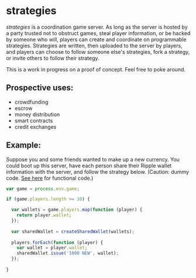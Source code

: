 # strategies

*strategies* is a coordination game server. As long as the server is hosted by a party trusted not to obstruct games, steal player information, or be hacked by someone who will, players can create and coordinate on programmable strategies. Strategies are written, then uploaded to the server by players, and players can choose to follow someone else's strategies, fork a strategy, or invite others to follow their strategy.

This is a work in progress on a proof of concept. Feel free to poke around.

## Prospective uses:

- crowdfunding
- escrow
- money distribution
- smart contracts
- credit exchanges

## Example:

Suppose you and some friends wanted to make up a new currency. You could boot up this server, have each person share their Ripple wallet information with the server, and follow the strategy below. (Caution: dummy code. [See here](https://github.com/lukeburns/strategy) for functional code.)

```javascript
var game = process.env.game; 

if (game.players.length >= 10) {

  var wallets = game.players.map(function (player) {
    return player.wallet;
  });
  
  var sharedWallet = createSharedWallet(wallets);
  
  players.forEach(function (player) {
    var wallet = player.wallet;
    sharedWallet.issue('1000 NEW', wallet);
  });
  
}
```
